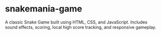 # snakemania-game
A classic Snake Game built using HTML, CSS, and JavaScript. Includes sound effects, scoring, local high score tracking, and responsive gameplay.
